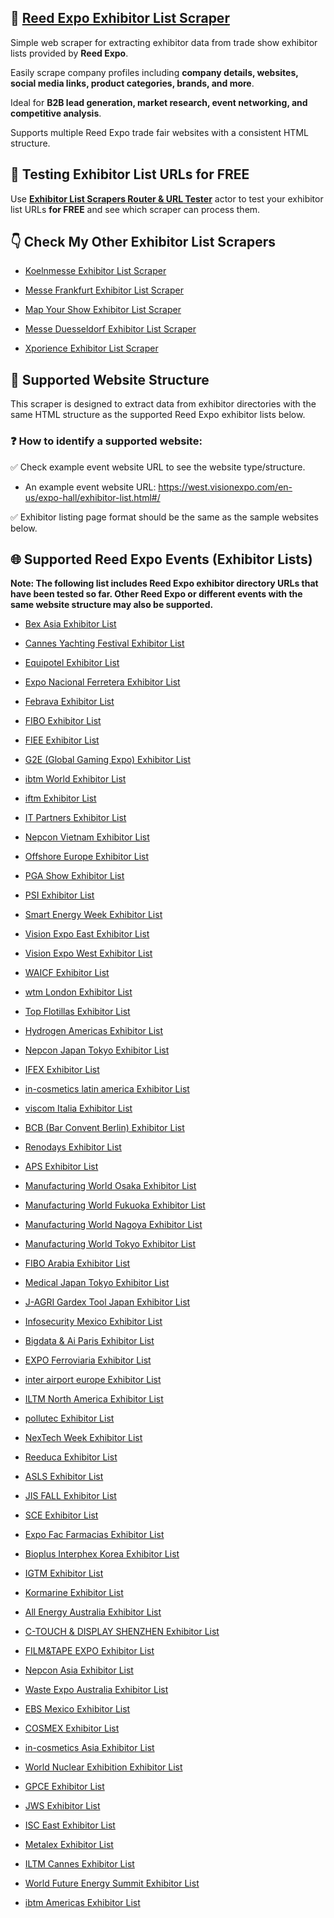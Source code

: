 ## 🤖 [Reed Expo Exhibitor List Scraper](https://apify.com/skython/reed-expo-exhibitor-list-scraper)

Simple web scraper for extracting exhibitor data from trade show exhibitor lists provided by **Reed Expo**. 

Easily scrape company profiles including **company details, websites, social media links, product categories, brands, and more**. 

Ideal for **B2B lead generation, market research, event networking, and competitive analysis**. 

Supports multiple Reed Expo trade fair websites with a consistent HTML structure.


## 🔎 Testing Exhibitor List URLs for FREE

Use [**Exhibitor List Scrapers Router & URL Tester**](https://console.apify.com/actors/PQ2HmPYNoLLjOR3Ew/input) actor to test your exhibitor list URLs **for FREE** and see which scraper can process them.


## 👇 Check My Other Exhibitor List Scrapers

- [Koelnmesse Exhibitor List Scraper](https://apify.com/skython/koelnmesse-exhibitor-list-scraper)

- [Messe Frankfurt Exhibitor List Scraper](https://apify.com/skython/messe-frankfurt-exhibitor-list-scraper)

- [Map Your Show Exhibitor List Scraper](https://apify.com/skython/map-your-show-exhibitor-list-scraper)

- [Messe Duesseldorf Exhibitor List Scraper](https://apify.com/skython/messe-duesseldorf-exhibitor-list-scraper)

- [Xporience Exhibitor List Scraper](https://apify.com/skython/xporience-exhibitor-list-scraper)


## 🎯 Supported Website Structure

This scraper is designed to extract data from exhibitor directories with the same HTML structure as the supported Reed Expo exhibitor lists below.

### ❓ How to identify a supported website:

✅ Check example event website URL to see the website type/structure.

- An example event website URL: https://west.visionexpo.com/en-us/expo-hall/exhibitor-list.html#/

✅ Exhibitor listing page format should be the same as the sample websites below.


## 🌐 Supported Reed Expo Events (Exhibitor Lists)

**Note: The following list includes Reed Expo exhibitor directory URLs that have been tested so far. Other Reed Expo or different events with the same website structure may also be supported.**

- [Bex Asia Exhibitor List](https://www.bex-asia.com/en-gb/Visit/exhibitor-directory.html#/)

- [Cannes Yachting Festival Exhibitor List](https://www.cannesyachtingfestival.com/en-gb/exhibitors/exhibitors-list.html#/)

- [Equipotel Exhibitor List](https://www.equipotel.com.br/pt-br/Expositores.html#/)

- [Expo Nacional Ferretera Exhibitor List](https://www.expoferretera.com.mx/en-gb/exhibitor-list.html#/)

- [Febrava Exhibitor List](https://www.febrava.com.br/pt-br/Expositores.html#/)

- [FIBO Exhibitor List](https://www.fibo.com/germany/en-gb/exhibitor-directory.html#/)

- [FIEE Exhibitor List](https://www.fiee.com.br/pt-br/expositores.html#/)

- [G2E (Global Gaming Expo) Exhibitor List](https://www.globalgamingexpo.com/en-us/attend/exhibitor-list.html#/)

- [ibtm World Exhibitor List](https://www.ibtmworld.com/en-gb/exhibitor-directory.html#/)

- [iftm Exhibitor List](https://www.iftm.fr/en-gb/show/exhibitors.html#/)

- [IT Partners Exhibitor List](https://www.itpartners.fr/en-gb/exhibitors-list.html#/)

- [Nepcon Vietnam Exhibitor List](https://www.nepconvietnam.com/hanoi/en-us/exhibitors/exhibitor-directory.html#/)

- [Offshore Europe Exhibitor List](https://www.offshore-europe.co.uk/en-gb/exhibitor-directory.html#/)

- [PGA Show Exhibitor List](https://www.pgashow.com/en-us/show-info/exhibitor-list.html#/)

- [PSI Exhibitor List](https://www.psi-messe.com/en-gb/for-visitors/exhibitorlist.html#/)

- [Smart Energy Week Exhibitor List](https://www.wsew.jp/autumn/en-gb/search/2025/directory.html#/)

- [Vision Expo East Exhibitor List](https://east.visionexpo.com/en-us/expo-hall/exhibitor-list.html#/)

- [Vision Expo West Exhibitor List](https://west.visionexpo.com/en-us/expo-hall/exhibitor-list.html#/)

- [WAICF Exhibitor List](https://www.worldaicannes.com/en-gb/exhibition/exhibitors.html#/)

- [wtm London Exhibitor List](https://www.wtm.com/london/en-gb/exhibitor-directory.html#/)

- [Top Flotillas Exhibitor List](https://www.topflotillas.com/es/directorio-proveedores.html#/)

- [Hydrogen Americas Exhibitor List](https://www.world-hydrogen-summit.com/americas/en-gb/exhibitor-directory.html#/)

- [Nepcon Japan Tokyo Exhibitor List](https://www.nepconjapan.jp/autumn/en-gb/search/2025/directory.html#/)

- [IFEX Exhibitor List](https://www.ifexflowerexpo.com/en-gb/exhibitor-directory/directory.html#/)

- [in-cosmetics latin america Exhibitor List](https://www.in-cosmetics.com/latin-america/en-gb/exhibitor-directory.html#/)

- [viscom Italia Exhibitor List](https://www.viscomitalia.it/en-gb/exhibitor-directory.html#/)

- [BCB (Bar Convent Berlin) Exhibitor List](https://www.barconvent.com/en-gb/exhibitor-directory.html#/)

- [Renodays Exhibitor List](https://www.renodays.com/fr-fr/qui-participe/les-exposants.html#/)

- [APS Exhibitor List](https://www.salon-aps.com/en-gb/exhibitors/exhibitors-list.html#/)

- [Manufacturing World Osaka Exhibitor List](https://www.manufacturing-world.jp/osaka/en-gb/search/2025/directory.html#/)

- [Manufacturing World Fukuoka Exhibitor List](https://www.manufacturing-world.jp/kyushu/en-gb/search/2024/directory.html#/)

- [Manufacturing World Nagoya Exhibitor List](https://www.manufacturing-world.jp/nagoya/en-gb/search/2025/directory.html#/)

- [Manufacturing World Tokyo Exhibitor List](https://www.manufacturing-world.jp/tokyo/en-gb/search/2025/directory.html#/)

- [FIBO Arabia Exhibitor List](https://www.fibo.com/arabia/en-gb/exhibitor-directory.html#/)

- [Medical Japan Tokyo Exhibitor List](https://www.medical-jpn.jp/tokyo/en-gb/search/2025/directory.html#/)

- [J-AGRI Gardex Tool Japan Exhibitor List](https://www.jagri-global.jp/tokyo/en-gb/search/2025/directory.html#/)

- [Infosecurity Mexico Exhibitor List](https://www.infosecuritymexico.com/en/exhibitors-list.html#/)

- [Bigdata & Ai Paris Exhibitor List](https://www.bigdataparis.com/en-gb/exhibition/exposants.html#/)

- [EXPO Ferroviaria Exhibitor List](https://www.expoferroviaria.com/en-gb/exhibitor-list.html#/)

- [inter airport europe Exhibitor List](https://www.interairporteurope.com/en-gb/exhibitor-list.html#/)

- [ILTM North America Exhibitor List](https://www.iltm.com/north-america/en-gb/exhibitor-directory.html#/)

- [pollutec Exhibitor List](https://www.pollutec.com/en-gb/who-is-coming/liste-exposants.html#/)

- [NexTech Week Exhibitor List](https://www.nextech-week.jp/autumn/en-gb/search/25/directory.html#/)

- [Reeduca Exhibitor List](https://www.salonreeduca.com/en-gb/exhibitors/exhibitors-list.html#/)

- [ASLS Exhibitor List](https://www.asls.co.kr/en-gb/sponsor-exhibitor/exhibitor-directory.html#/)

- [JIS FALL Exhibitor List](https://www.jisshow.com/fall/en-us/attend/exhibitor-directory.html#/)

- [SCE Exhibitor List](https://www.supplychain-event.com/en-gb/who-is-coming/exhibitors-list.html#/)

- [Expo Fac Farmacias Exhibitor List](https://www.expofac.mx/en-gb/exhibitor-directory.html#/)

- [Bioplus Interphex Korea Exhibitor List](https://www.bioplusinterphex.co.kr/en-us/visitor/exhibitor_directory.html#/)

- [IGTM Exhibitor List](https://www.igtmarket.com/en-gb/exhibitor-directory.html#/)

- [Kormarine Exhibitor List](https://www.kormarine.com/en-gb/visitor/exhibitor_directory.html#/)

- [All Energy Australia Exhibitor List](https://www.all-energy.com.au/en-gb/exhibitor-directory.html#/)

- [C-TOUCH & DISPLAY SHENZHEN Exhibitor List](https://www.quanchu.com.cn/en-gb/exhibitors/exhibitior-directory.html#/)

- [FILM&TAPE EXPO Exhibitor List](https://www.film-expo.com/en-gb/exhibitors/directory.html#/)

- [Nepcon Asia Exhibitor List](https://www.nepconasia.com/en-gb/zszx/exhibitor-directory.html.html#/)

- [Waste Expo Australia Exhibitor List](https://www.wasteexpoaustralia.com.au/en-gb/exhibitor-directory.html#/)

- [EBS Mexico Exhibitor List](https://www.expobeautyshow.com/en-us/exhibitor-list.html#/)

- [COSMEX Exhibitor List](https://www.cosmexshow.com/en-gb/visitor-info/search-for-exhibitors.html#/)

- [in-cosmetics Asia Exhibitor List](https://www.in-cosmetics.com/asia/en-gb/exhibitor-directory.html#/)

- [World Nuclear Exhibition Exhibitor List](https://www.world-nuclear-exhibition.com/en-gb/wne-exhibitors/liste-des-exposants.html#/)

- [GPCE Exhibitor List](https://www.gpce.com.au/perth/en-gb/exhibitor-directory.html#/)

- [JWS Exhibitor List](https://www.jws.ae/en/brand-directory.html#/)

- [ISC East Exhibitor List](https://www.discoverisc.com/east/en-us/for-attendees/exhibitor-list.html#/)

- [Metalex Exhibitor List](https://www.metalex.co.th/en-gb/visitor-info/search-for-exhibitors.html#/)

- [ILTM Cannes Exhibitor List](https://www.iltm.com/cannes/en-gb/exhibitor-directory.html#/)

- [World Future Energy Summit Exhibitor List](https://www.worldfutureenergysummit.com/en-gb/exhibitor-directory.html#/)

- [ibtm Americas Exhibitor List](https://www.ibtmamericas.com/en-gb/exhibitors-directory.html#/)